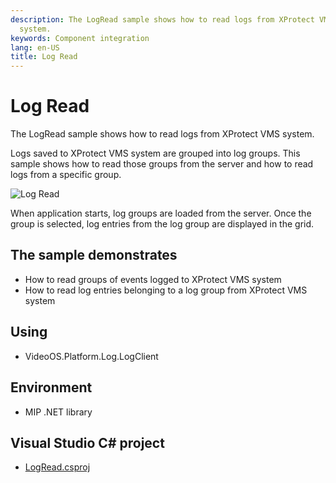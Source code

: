 ```yaml
---
description: The LogRead sample shows how to read logs from XProtect VMS
  system.
keywords: Component integration
lang: en-US
title: Log Read
---
```


# Log Read

The LogRead sample shows how to read logs from XProtect VMS system.

Logs saved to XProtect VMS system are grouped into log groups. This
sample shows how to read those groups from the server and how to read
logs from a specific group.

![Log Read](LogRead.png)

When application starts, log groups are loaded from the server. Once the
group is selected, log entries from the log group are displayed in the
grid.

## The sample demonstrates

- How to read groups of events logged to XProtect VMS system
- How to read log entries belonging to a log group from XProtect VMS system

## Using

- VideoOS.Platform.Log.LogClient

## Environment

- MIP .NET library

## Visual Studio C\# project

- [LogRead.csproj](javascript:clone('https://github.com/milestonesys/mipsdk-samples-component','src/ComponentSamples.sln');)
